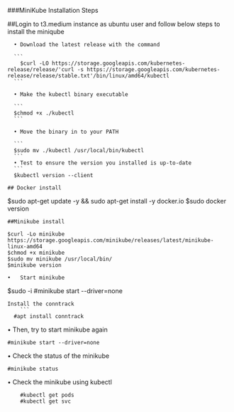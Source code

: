 ###MiniKube Installation Steps

##Login to t3.medium instance as ubuntu user and follow below steps to install the miniqube

      •	Download the latest release with the command
      
      ```
        $curl -LO https://storage.googleapis.com/kubernetes-release/release/'curl -s https://storage.googleapis.com/kubernetes-release/release/stable.txt'/bin/linux/amd64/kubectl
      ```
      
      •	Make the kubectl binary executable
      
      ```
      $chmod +x ./kubectl
      ```
      
      •	Move the binary in to your PATH
      
      ```
      $sudo mv ./kubectl /usr/local/bin/kubectl
      ```
      •	Test to ensure the version you installed is up-to-date
      ```
      $kubectl version --client
```
## Docker install
```
$sudo apt-get update -y &&  sudo apt-get install -y docker.io
$sudo docker version
```
##Minikube install
```
	$curl -Lo minikube https://storage.googleapis.com/minikube/releases/latest/minikube-linux-amd64 
	$chmod +x minikube 
	$sudo mv minikube /usr/local/bin/
	$minikube version
```
•	Start minikube
```
$sudo -i
#minikube start --driver=none
```
Install the conntrack
	```
  #apt install conntrack
  ```
•	Then, try to start minikube again
```
#minikube start --driver=none
```
•	Check the status of the minikube
```
#minikube status
```
•	Check the minikube using kubectl
```
	#kubectl get pods
	#kubectl get svc
```
